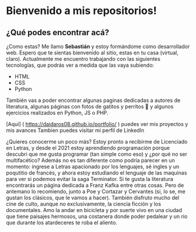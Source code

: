 # Bienvenido a mis repositorios!

## ¿Qué podes encontrar acá?

¿Como estas? Me llamo **Sebastián** y estoy formándome como desarrollador web. Espero que te sientas bienvenido al sitio, estas en tu casa (virtual, claro). Actualmente me encuentro trabajando con las siguientes tecnologías, que podrás ver a medida que las vaya subiendo:
* HTML
* CSS
* Python

También vas a poder encontrar algunas paginas dedicadas a autores de literatura, algunas páginas con fotos de gatitos y perritos :smiling_face_with_three_hearts: y algunos ejercicios realizados en Python, JS o PHP.



[Aquí] ( https://daidaros08.github.io/portfolio/ ) puedes ver mis proyectos y mis avances
Tambien puedes visitar mi perfil de LinkedIn


¿Quieres conocerme un poco más? Estoy pronto a recibirme de Licenciado en Letras, y desde el 2021 estoy aprendiendo programación porque descubri que me gusta programar (tan simple como eso) y ¿por qué no ser multifacético?
Además no es tan diferente como podría parecer en un momento: ingrese a Letras apacionado por los lenguajes, sé ingles y un poqutitio de francés, y ahora estoy estudiando el lenguaje de las maquinas para ver si podemos evitar la saga Terminator.
Si te gusta la literatura encontrarás un página dedicada a Franz Kafka entre otras cosas. Pero de antemano lo recomiendo, junto a Poe y Cortazar y Cervantes (si, lo se, me gustan los clásicos, que le vamos a hacer).
También disfruto mucho del cine de culto, aunque no exclusivamente, la ciencia ficción y los documentales.
Amo la andar en bicicleta y por suerte vivo en una ciudad que tiene paisajes hermosos, una costanera donde poder pedalear y un rio que durante los atardeceres te roba el aliento.
